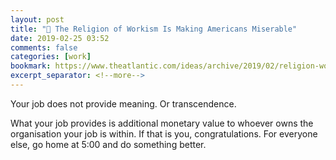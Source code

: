 ```yaml
---
layout: post
title: "🔖 The Religion of Workism Is Making Americans Miserable"
date: 2019-02-25 03:52
comments: false
categories: [work]
bookmark: https://www.theatlantic.com/ideas/archive/2019/02/religion-workism-making-americans-miserable/583441/
excerpt_separator: <!--more-->
---
```

Your job does not provide meaning. Or transcendence. 

What your job provides is additional monetary value to whoever owns the organisation your job is within. If that is you, congratulations. For everyone else, go home at 5:00 and do something better.<!--more-->

